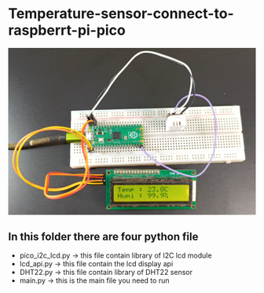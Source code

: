 # Temperature-sensor-connect-to-raspberrt-pi-pico

<img src="https://github.com/neeraj95575/Temperature-sensor-connect-to-raspberrt-pi-pico/blob/main/img.png" />

## In this folder there are four python file
* pico_i2c_lcd.py -> this file contain library of I2C lcd module
* lcd_api.py      -> this file contain the lcd display api
* DHT22.py        -> this file contain library of DHT22 sensor
* main.py         -> this is the main file you need to run
